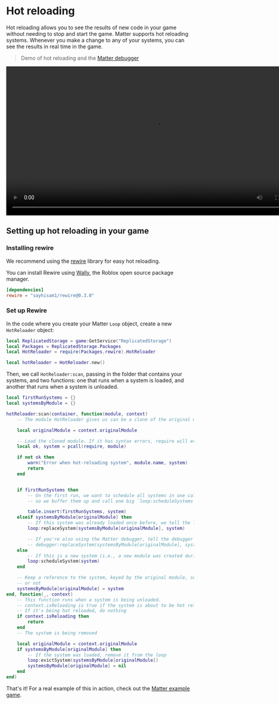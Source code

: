 # Hot reloading

Hot reloading allows you to see the results of new code in your game without needing to stop and start the game. Matter supports hot reloading systems. Whenever you make a change to any of your systems, you can see the results in real time in the game.

> Demo of hot reloading and the [Matter debugger](/docs/Guides/MatterDebugger)
<video controls width="800">
	<source src="https://i.eryn.io/2227/9BmdqOYM.mp4" type="video/mp4" />
</video>

## Setting up hot reloading in your game

### Installing rewire

We recommend using the [rewire](https://github.com/sayhisam1/Rewire) library for easy hot reloading.

You can install Rewire using [Wally](https://wally.run), the Roblox open source package manager.

```toml title="wally.toml"
[dependencies]
rewire = "sayhisam1/rewire@0.3.0"
```

### Set up Rewire

In the code where you create your Matter `Loop` object, create a new `HotReloader` object:

```lua
local ReplicatedStorage = game:GetService("ReplicatedStorage")
local Packages = ReplicatedStorage.Packages
local HotReloader = require(Packages.rewire).HotReloader

local hotReloader = HotReloader.new()
```

Then, we call `HotReloader:scan`, passing in the folder that contains your systems, and two functions: one that runs when a system is loaded, and another that runs when a system is unloaded.

```lua
local firstRunSystems = {}
local systemsByModule = {}

hotReloader:scan(container, function(module, context)
	-- The module HotReloader gives us can be a clone of the original module if it's been hot reloaded.

	local originalModule = context.originalModule

	-- Load the cloned module. If it has syntax errors, require will error.
	local ok, system = pcall(require, module)

	if not ok then
		warn("Error when hot-reloading system", module.name, system)
		return
	end


	if firstRunSystems then
		-- On the first run, we want to schedule all systems in one call,
		-- so we buffer them up and call one big `loop:scheduleSystems` at the end.

		table.insert(firstRunSystems, system)
	elseif systemsByModule[originalModule] then
		-- If this system was already loaded once before, we tell the loop to replace it.
		loop:replaceSystem(systemsByModule[originalModule], system)

		-- If you're also using the Matter debugger, tell the debugger the system was reloaded.
		-- debugger:replaceSystem(systemsByModule[originalModule], system)
	else
		-- If this is a new system (i.e., a new module was created during a hot reload), just schedule it.
		loop:scheduleSystem(system)
	end

	-- Keep a reference to the system, keyed by the original module, so we can detect if the system already existed
	-- or not
	systemsByModule[originalModule] = system
end, function(_, context)
	-- This function runs when a system is being unloaded.
	-- context.isReloading is true if the system is about to be hot reloaded. Otherwise, it's been removed.
	-- If it's being hot reloaded, do nothing
	if context.isReloading then
		return
	end
	-- The system is being removed

	local originalModule = context.originalModule
	if systemsByModule[originalModule] then
		-- If the system was loaded, remove it from the loop
		loop:evictSystem(systemsByModule[originalModule])
		systemsByModule[originalModule] = nil
	end
end)
```

That's it! For a real example of this in action, check out the [Matter example game](https://github.com/matter-ecs/matter/blob/main/example/src/shared/start.lua).

